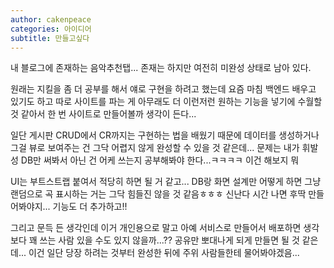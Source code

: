 ```yaml
---
author: cakenpeace
categories: 아이디어
subtitle: 만들고싶다
---
```


내 블로그에 존재하는 음악추천탭... 존재는 하지만 여전히 미완성 상태로 남아 있다.

원래는 지킬을 좀 더 공부를 해서 얘로 구현을 하려고 했는데 요즘 마침 백엔드 배우고 있기도 하고 따로 사이트를 파는 게 아무래도 더 이런저런 원하는 기능을 넣기에 수월할 것 같아서 한 번 사이트로 만들어볼까 생각이 든다...

일단 게시판 CRUD에서 CR까지는 구현하는 법을 배웠기 때문에 데이터를 생성하거나 그걸 뷰로 보여주는 건 그닥 어렵지 않게 완성할 수 있을 것 같은데... 문제는 내가 휘발성 DB만 써봐서 아닌 건 어케 쓰는지 공부해봐야 한다...ㅋㅋㅋㅋ 이건 해보지 뭐

UI는 부트스트랩 붙여서 적당히 하면 될 거 같고... DB랑 화면 설계만 어떻게 하면 그냥 랜덤으로 곡 표시하는 거는 그닥 힘들진 않을 것 같음ㅎㅎㅎ 신난다 시간 나면 후딱 만들어봐야지... 기능도 더 추가하고!!

그리고 문득 든 생각인데 이거 개인용으로 말고 아예 서비스로 만들어서 배포하면 생각보다 꽤 쓰는 사람 있을 수도 있지 않을까...?? 공유만 뽀대나게 되게 만들면 될 것 같은데... 이건 일단 당장 하려는 것부터 완성한 뒤에 주위 사람들한테 물어봐야겠음...
